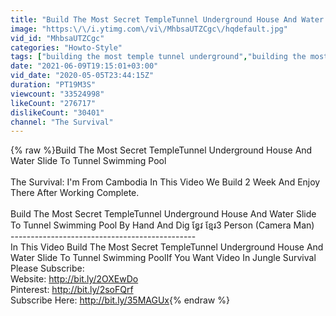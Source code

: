 ```yaml
---
title: "Build The Most Secret TempleTunnel Underground House And Water Slide To Tunnel Swimming Pool"
image: "https:\/\/i.ytimg.com\/vi\/MhbsaUTZCgc\/hqdefault.jpg"
vid_id: "MhbsaUTZCgc"
categories: "Howto-Style"
tags: ["building the most temple tunnel underground","building the most temple tunnel underground Tunnel Swimming Pool","how to build"]
date: "2021-06-09T19:15:01+03:00"
vid_date: "2020-05-05T23:44:15Z"
duration: "PT19M3S"
viewcount: "33524998"
likeCount: "276717"
dislikeCount: "30401"
channel: "The Survival"
---
```

{% raw %}Build The Most Secret TempleTunnel Underground House And Water Slide To Tunnel Swimming Pool<br /><br />The Survival: I'm From Cambodia In This Video We Build 2 Week And Enjoy There After Working Complete.<br /><br />Build The Most Secret TempleTunnel Underground House And Water Slide To Tunnel Swimming Pool By Hand And Dig ខ្វែវ ខ្មែរ​ 3 Person (Camera Man) <br />----------------------------------------------<br />In This Video Build The Most Secret TempleTunnel Underground House And Water Slide To Tunnel Swimming PoolIf You Want Video In Jungle Survival Please Subscribe:<br />Website:  <a rel="nofollow" target="blank" href="http://bit.ly/2OXEwDo">http://bit.ly/2OXEwDo</a><br />Pinterest:  <a rel="nofollow" target="blank" href="http://bit.ly/2soFQrf">http://bit.ly/2soFQrf</a><br />Subscribe Here: <a rel="nofollow" target="blank" href="http://bit.ly/35MAGUx">http://bit.ly/35MAGUx</a>{% endraw %}
